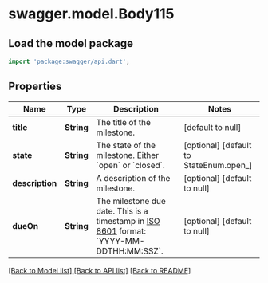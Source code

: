 # swagger.model.Body115

## Load the model package
```dart
import 'package:swagger/api.dart';
```

## Properties
Name | Type | Description | Notes
------------ | ------------- | ------------- | -------------
**title** | **String** | The title of the milestone. | [default to null]
**state** | **String** | The state of the milestone. Either &#x60;open&#x60; or &#x60;closed&#x60;. | [optional] [default to StateEnum.open_]
**description** | **String** | A description of the milestone. | [optional] [default to null]
**dueOn** | **String** | The milestone due date. This is a timestamp in [ISO 8601](https://en.wikipedia.org/wiki/ISO_8601) format: &#x60;YYYY-MM-DDTHH:MM:SSZ&#x60;. | [optional] [default to null]

[[Back to Model list]](../README.md#documentation-for-models) [[Back to API list]](../README.md#documentation-for-api-endpoints) [[Back to README]](../README.md)

